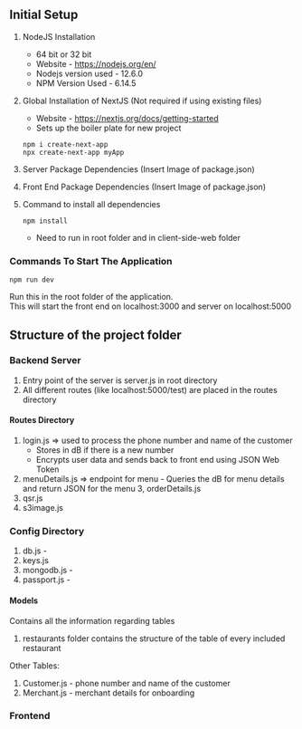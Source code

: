 ## Initial Setup

1. NodeJS Installation

   - 64 bit or 32 bit
   - Website - https://nodejs.org/en/
   - Nodejs version used - 12.6.0
   - NPM Version Used - 6.14.5

2. Global Installation of NextJS (Not required if using existing files)

   - Website - https://nextjs.org/docs/getting-started
   - Sets up the boiler plate for new project

   ```
   npm i create-next-app
   npx create-next-app myApp
   ```

3. Server Package Dependencies
   (Insert Image of package.json)
4. Front End Package Dependencies
   (Insert Image of package.json)
5. Command to install all dependencies
   ```
   npm install
   ```
   - Need to run in root folder and in client-side-web folder

### Commands To Start The Application

```
npm run dev
```

Run this in the root folder of the application. \
This will start the front end on localhost:3000 and server on localhost:5000

## Structure of the project folder

### Backend Server

1. Entry point of the server is server.js in root directory
2. All different routes (like localhost:5000/test) are placed in the routes directory

#### Routes Directory

1. login.js => used to process the phone number and name of the customer
   - Stores in dB if there is a new number
   - Encrypts user data and sends back to front end using JSON Web Token
2. menuDetails.js => endpoint for menu - Queries the dB for menu details and return JSON for the menu
   3, orderDetails.js
3. qsr.js
4. s3image.js

### Config Directory

1. db.js -
2. keys.js
3. mongodb.js -
4. passport.js -

#### Models

Contains all the information regarding tables

1. restaurants folder contains the structure of the table of every included restaurant

Other Tables:

1. Customer.js - phone number and name of the customer
2. Merchant.js - merchant details for onboarding

### Frontend
